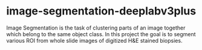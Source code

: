 # image-segmentation-deeplabv3plus
Image Segmentation is the task of clustering parts of an image together which belong to the same object class. In this project the goal is to segment various ROI from whole slide images of digitized H&amp;E stained biopsies.
